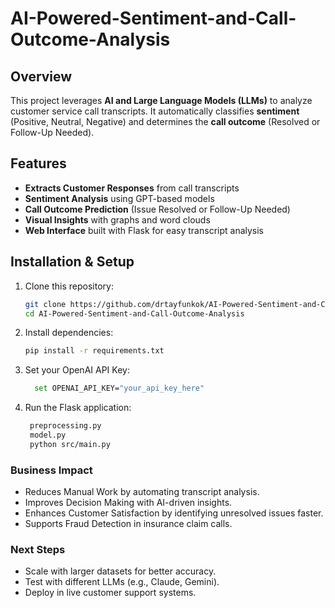 # AI-Powered-Sentiment-and-Call-Outcome-Analysis

## Overview
This project leverages **AI and Large Language Models (LLMs)** to analyze customer service call transcripts. It automatically classifies **sentiment** (Positive, Neutral, Negative) and determines the **call outcome** (Resolved or Follow-Up Needed). 


## Features 
- **Extracts Customer Responses** from call transcripts
- **Sentiment Analysis** using GPT-based models
- **Call Outcome Prediction** (Issue Resolved or Follow-Up Needed)
- **Visual Insights** with graphs and word clouds
- **Web Interface** built with Flask for easy transcript analysis


## Installation & Setup 
1. Clone this repository:
   ```sh
   git clone https://github.com/drtayfunkok/AI-Powered-Sentiment-and-Call-Outcome-Analysis.git
   cd AI-Powered-Sentiment-and-Call-Outcome-Analysis
   
2. Install dependencies:
    ```sh
    pip install -r requirements.txt
    
3. Set your OpenAI API Key:
   ```sh
     set OPENAI_API_KEY="your_api_key_here"

4. Run the Flask application:
   ```sh
    preprocessing.py
    model.py
    python src/main.py

### Business Impact 
- Reduces Manual Work by automating transcript analysis.
- Improves Decision Making with AI-driven insights.
- Enhances Customer Satisfaction by identifying unresolved issues faster.
- Supports Fraud Detection in insurance claim calls.

### Next Steps
- Scale with larger datasets for better accuracy.
- Test with different LLMs (e.g., Claude, Gemini).
- Deploy in live customer support systems.

